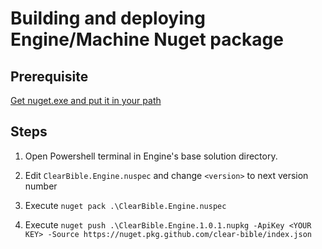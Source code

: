 # Building and deploying Engine/Machine Nuget package

## Prerequisite

[Get nuget.exe and put it in your path](https://www.nuget.org/downloads)

## Steps

1. Open Powershell terminal in Engine's base solution directory.

2. Edit `ClearBible.Engine.nuspec` and change `<version>` to next version number

3. Execute `nuget pack .\ClearBible.Engine.nuspec`

4. Execute `nuget push .\ClearBible.Engine.1.0.1.nupkg -ApiKey <YOUR KEY> -Source https://nuget.pkg.github.com/clear-bible/index.json`
